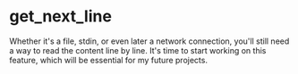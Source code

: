 # get_next_line
Whether it's a file, stdin, or even later a network connection, you'll still need a way to read the content line by line. It's time to start working on this feature, which will be essential for my future projects.
